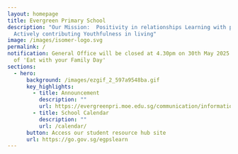 ```yaml
---
layout: homepage
title: Evergreen Primary School
description: "Our Mission:  Positivity in relationships Learning with passion
  Actively contributing Youthfulness in living"
image: /images/isomer-logo.svg
permalink: /
notification: General Office will be closed at 4.30pm on 30th May 2025 as part
  of 'Eat with your Family Day'
sections:
  - hero:
      background: /images/ezgif_2_597a9548ba.gif
      key_highlights:
        - title: Announcement
          description: ""
          url: https://evergreenpri.moe.edu.sg/communication/information-on-p1-p6-assessment-plans/
        - title: School Calendar
          description: ""
          url: /calendar/
      button: Access our student resource hub site
      url: https://go.gov.sg/egpslearn
---
```

